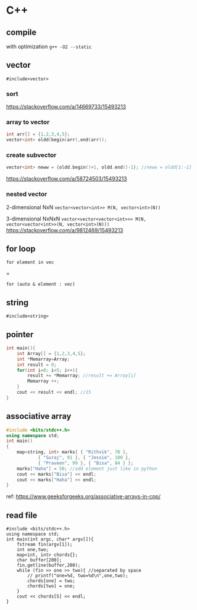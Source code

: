 # C++

## compile
with optimization `g++ -O2 --static`

## vector
`#include<vector>`

### sort
https://stackoverflow.com/a/14669733/15493213

### array to vector
```cpp
int arr[] = {1,2,3,4,5};
vector<int> oldd(begin(arr),end(arr));
```

### create subvector
```cpp
vector<int> neww = {oldd.begin()+1, oldd.end()-1}; //neww = oldd[1:-1]
```
https://stackoverflow.com/a/58724503/15493213

### nested vector
2-dimensional NxN
`vector<vector<int>> M(N, vector<int>(N))`

3-dimensional NxNxN
`vector<vector<vector<int>>> M(N, vector<vector<int>>(N, vector<int>(N)))`
https://stackoverflow.com/a/9812469/15493213

## for loop
```
for element in vec
```
=
```
for (auto & element : vec)
```

## string
`#include<string>`

## pointer
```cpp
int main(){
    int Array[] = {1,2,3,4,5};
    int *Memarray=Array;
    int result = 0;
    for(int i=0; i<5; i++){
        result += *Memarray; //result += Array[i]
        Memarray ++;
    }
    cout << result << endl; //15
}
```

## associative array
```cpp
#include <bits/stdc++.h>
using namespace std;
int main()
{
    map<string, int> marks{ { "Rithvik", 78 },
            { "Suraj", 91 }, { "Jessie", 100 },
            { "Praveen", 99 }, { "Bisa", 84 } };
    marks["Haha"] = 50; //add element just like in python
    cout << marks["Bisa"] << endl;
    cout << marks["Haha"] << endl;
}
```
ref: https://www.geeksforgeeks.org/associative-arrays-in-cpp/

## read file
```
#include <bits/stdc++.h>
using namespace std;
int main(int argc, char* argv[]){
    fstream fin(argv[1]);
    int one,two;
    map<int, int> chords{};
    char buffer[200];
    fin.getline(buffer,200);
    while (fin >> one >> two){ //separated by space
        // printf("one=%d, two=%d\n",one,two);
        chords[one] = two;
        chords[two] = one;
    }
    cout << chords[5] << endl;
}
```